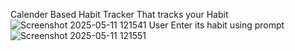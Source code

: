 Calender Based Habit Tracker
That tracks your Habit ![Screenshot 2025-05-11 121541](https://github.com/user-attachments/assets/5cdb3ff8-386e-4c27-bfe0-ea6183eb6c36)
User Enter its habit using prompt 
![Screenshot 2025-05-11 121551](https://github.com/user-attachments/assets/8db3cde0-b864-415f-ac4c-fcc14a3cb6a1)
